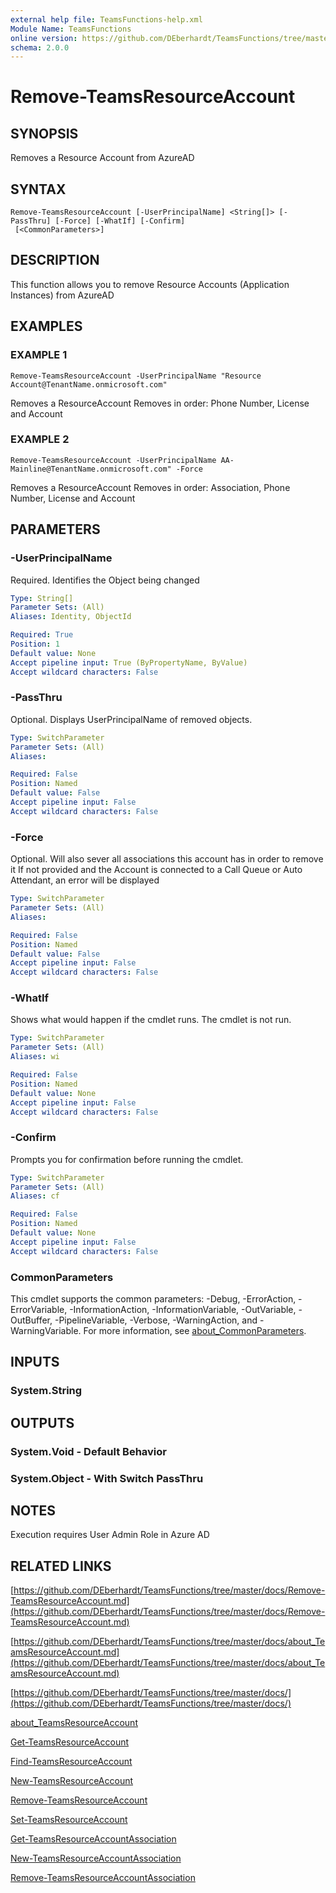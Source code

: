 ```yaml
---
external help file: TeamsFunctions-help.xml
Module Name: TeamsFunctions
online version: https://github.com/DEberhardt/TeamsFunctions/tree/master/docs/Remove-TeamsResourceAccount.md
schema: 2.0.0
---
```


# Remove-TeamsResourceAccount

## SYNOPSIS
Removes a Resource Account from AzureAD

## SYNTAX

```
Remove-TeamsResourceAccount [-UserPrincipalName] <String[]> [-PassThru] [-Force] [-WhatIf] [-Confirm]
 [<CommonParameters>]
```

## DESCRIPTION
This function allows you to remove Resource Accounts (Application Instances) from AzureAD

## EXAMPLES

### EXAMPLE 1
```
Remove-TeamsResourceAccount -UserPrincipalName "Resource Account@TenantName.onmicrosoft.com"
```

Removes a ResourceAccount
Removes in order: Phone Number, License and Account

### EXAMPLE 2
```
Remove-TeamsResourceAccount -UserPrincipalName AA-Mainline@TenantName.onmicrosoft.com" -Force
```

Removes a ResourceAccount
Removes in order: Association, Phone Number, License and Account

## PARAMETERS

### -UserPrincipalName
Required.
Identifies the Object being changed

```yaml
Type: String[]
Parameter Sets: (All)
Aliases: Identity, ObjectId

Required: True
Position: 1
Default value: None
Accept pipeline input: True (ByPropertyName, ByValue)
Accept wildcard characters: False
```

### -PassThru
Optional.
Displays UserPrincipalName of removed objects.

```yaml
Type: SwitchParameter
Parameter Sets: (All)
Aliases:

Required: False
Position: Named
Default value: False
Accept pipeline input: False
Accept wildcard characters: False
```

### -Force
Optional.
Will also sever all associations this account has in order to remove it
If not provided and the Account is connected to a Call Queue or Auto Attendant, an error will be displayed

```yaml
Type: SwitchParameter
Parameter Sets: (All)
Aliases:

Required: False
Position: Named
Default value: False
Accept pipeline input: False
Accept wildcard characters: False
```

### -WhatIf
Shows what would happen if the cmdlet runs.
The cmdlet is not run.

```yaml
Type: SwitchParameter
Parameter Sets: (All)
Aliases: wi

Required: False
Position: Named
Default value: None
Accept pipeline input: False
Accept wildcard characters: False
```

### -Confirm
Prompts you for confirmation before running the cmdlet.

```yaml
Type: SwitchParameter
Parameter Sets: (All)
Aliases: cf

Required: False
Position: Named
Default value: None
Accept pipeline input: False
Accept wildcard characters: False
```

### CommonParameters
This cmdlet supports the common parameters: -Debug, -ErrorAction, -ErrorVariable, -InformationAction, -InformationVariable, -OutVariable, -OutBuffer, -PipelineVariable, -Verbose, -WarningAction, and -WarningVariable. For more information, see [about_CommonParameters](http://go.microsoft.com/fwlink/?LinkID=113216).

## INPUTS

### System.String
## OUTPUTS

### System.Void - Default Behavior
### System.Object - With Switch PassThru
## NOTES
Execution requires User Admin Role in Azure AD

## RELATED LINKS

[https://github.com/DEberhardt/TeamsFunctions/tree/master/docs/Remove-TeamsResourceAccount.md](https://github.com/DEberhardt/TeamsFunctions/tree/master/docs/Remove-TeamsResourceAccount.md)

[https://github.com/DEberhardt/TeamsFunctions/tree/master/docs/about_TeamsResourceAccount.md](https://github.com/DEberhardt/TeamsFunctions/tree/master/docs/about_TeamsResourceAccount.md)

[https://github.com/DEberhardt/TeamsFunctions/tree/master/docs/](https://github.com/DEberhardt/TeamsFunctions/tree/master/docs/)

[about_TeamsResourceAccount]()

[Get-TeamsResourceAccount]()

[Find-TeamsResourceAccount]()

[New-TeamsResourceAccount]()

[Remove-TeamsResourceAccount]()

[Set-TeamsResourceAccount]()

[Get-TeamsResourceAccountAssociation]()

[New-TeamsResourceAccountAssociation]()

[Remove-TeamsResourceAccountAssociation]()

